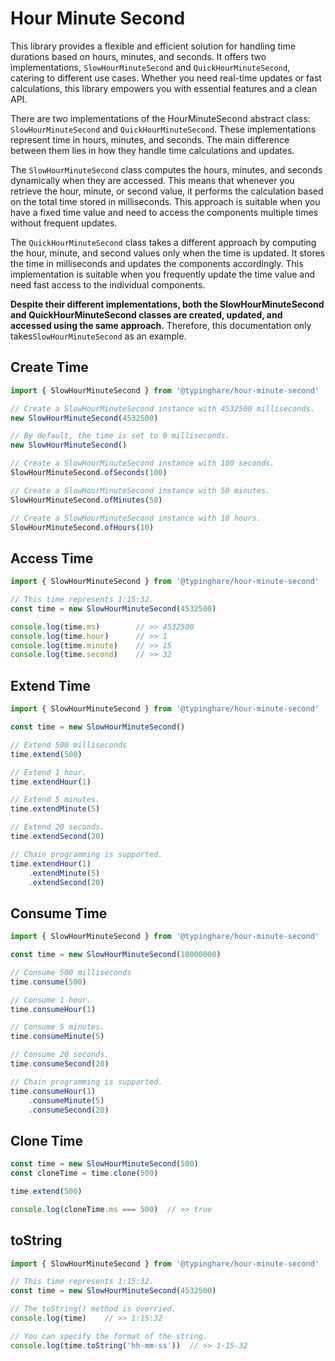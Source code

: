# Hour Minute Second

This library provides a flexible and efficient solution for handling time durations based on 
hours, minutes, and seconds. It offers two implementations, `SlowHourMinuteSecond` and `QuickHourMinuteSecond`, 
catering to different use cases. Whether you need real-time updates or fast calculations, this library empowers 
you with essential features and a clean API.

There are two implementations of the HourMinuteSecond abstract class:
`SlowHourMinuteSecond` and `QuickHourMinuteSecond`. These implementations represent
time in hours, minutes, and seconds. The main difference between them lies in
how they handle time calculations and updates.

The `SlowHourMinuteSecond` class computes the hours, minutes, and seconds dynamically when they are accessed.
This means that whenever you retrieve the hour, minute, or second value, it performs the calculation based on
the total time stored in milliseconds. This approach is suitable when you have a fixed time value and need to access
the components multiple times without frequent updates.

The `QuickHourMinuteSecond` class takes a different approach by computing the hour, minute, and second values only
when the time is updated. It stores the time in milliseconds and updates the components accordingly. This
implementation is suitable when you frequently update the time value and need fast access to the individual
components.

**Despite their different implementations, both the SlowHourMinuteSecond and QuickHourMinuteSecond classes are created,
updated, and accessed using the same approach.** Therefore, this documentation only takes`SlowHourMinuteSecond` as
an example.

## Create Time

~~~typescript
import { SlowHourMinuteSecond } from '@typinghare/hour-minute-second'

// Create a SlowHourMinuteSecond instance with 4532500 milliseconds.
new SlowHourMinuteSecond(4532500)

// By default, the time is set to 0 milliseconds.
new SlowHourMinuteSecond()

// Create a SlowHourMinuteSecond instance with 100 seconds.
SlowHourMinuteSecond.ofSeconds(100)

// Create a SlowHourMinuteSecond instance with 50 minutes.
SlowHourMinuteSecond.ofMinutes(50)

// Create a SlowHourMinuteSecond instance with 10 hours.
SlowHourMinuteSecond.ofHours(10)
~~~

## Access Time

~~~typescript
import { SlowHourMinuteSecond } from '@typinghare/hour-minute-second'

// This time represents 1:15:32.
const time = new SlowHourMinuteSecond(4532500)

console.log(time.ms)        // >> 4532500
console.log(time.hour)      // >> 1
console.log(time.minute)    // >> 15
console.log(time.second)    // >> 32
~~~

## Extend Time

~~~typescript
import { SlowHourMinuteSecond } from '@typinghare/hour-minute-second'

const time = new SlowHourMinuteSecond()

// Extend 500 milliseconds
time.extend(500)

// Extend 1 hour.
time.extendHour(1)

// Extend 5 minutes.
time.extendMinute(5)

// Extend 20 seconds.
time.extendSecond(20)

// Chain programming is supported.
time.extendHour(1)
    .extendMinute(5)
    .extendSecond(20)
~~~

## Consume Time

~~~typescript
import { SlowHourMinuteSecond } from '@typinghare/hour-minute-second'

const time = new SlowHourMinuteSecond(10000000)

// Consume 500 milliseconds
time.consume(500)

// Consume 1 hour.
time.consumeHour(1)

// Consume 5 minutes.
time.consumeMinute(5)

// Consume 20 seconds.
time.consumeSecond(20)

// Chain programming is supported.
time.consumeHour(1)
    .consumeMinute(5)
    .consumeSecond(20)
~~~

## Clone Time

~~~typescript
const time = new SlowHourMinuteSecond(500)
const cloneTime = time.clone(500)

time.extend(500)

console.log(cloneTime.ms === 500)  // >> true
~~~

## toString

~~~typescript
import { SlowHourMinuteSecond } from '@typinghare/hour-minute-second'

// This time represents 1:15:32.
const time = new SlowHourMinuteSecond(4532500)

// The toString() method is overried.
console.log(time)    // >> 1:15:32

// You can specify the format of the string.
console.log(time.toString('hh-mm-ss'))  // >> 1-15-32
~~~
